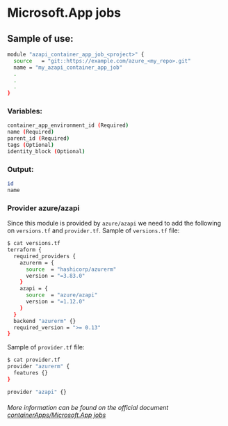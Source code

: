 # Microsoft.App jobs

## Sample of use:

```bash
module "azapi_container_app_job_<project>" {
  source   = "git::https://example.com/azure_<my_repo>.git"
  name = "my_azapi_container_app_job"
  .
  .
  .
}
```

### Variables:

```bash
container_app_environment_id (Required) 
name (Required)
parent_id (Required)
tags (Optional)
identity_block (Optional)
```

### Output:

```bash
id
name
```

### Provider azure/azapi

Since this module is provided by ``azure/azapi`` we need to add the following on ``versions.tf`` and ``provider.tf``.
Sample of ``versions.tf`` file:

````bash
$ cat versions.tf
terraform {
  required_providers {
    azurerm = {
      source  = "hashicorp/azurerm"
      version = "=3.83.0"
    }
    azapi = {
      source  = "azure/azapi"
      version = "=1.12.0"
    }
  }
  backend "azurerm" {}
  required_version = ">= 0.13"
}
````

Sample of ``provider.tf`` file:

````bash
$ cat provider.tf
provider "azurerm" {
  features {}
}

provider "azapi" {}
````

###### More information can be found on the official document [containerApps/Microsoft.App jobs](https://learn.microsoft.com/en-us/azure/templates/microsoft.app/jobs?pivots=deployment-language-terraform)